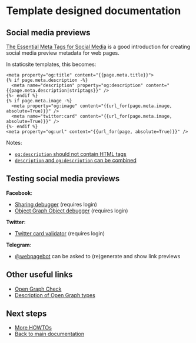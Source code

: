 # Template designed documentation

## Social media previews

[The Essential Meta Tags for Social Media](https://css-tricks.com/essential-meta-tags-social-media/)
is a good introduction for creating social media preview metadata for web pages.

In staticsite templates, this becomes:

```jinja2
<meta property="og:title" content="{{page.meta.title}}">
{% if page.meta.description -%}
  <meta name="description" property="og:description" content="{{page.meta.description|striptags}}" />
{%- endif %}
{% if page.meta.image -%}
  <meta property="og:image" content="{{url_for(page.meta.image, absolute=True)}}" />
  <meta name="twitter:card" content="{{url_for(page.meta.image, absolute=True)}}" />
{%- endif %}
<meta property="og:url" content="{{url_for(page, absolute=True)}}" />
```

Notes:

* [`og:description` should not contain HTML tags](https://stackoverflow.com/questions/7759782/can-opengraph-description-fields-contain-html)
* [`description` and `og:description` can be combined](https://stackoverflow.com/questions/6203984/combining-the-meta-description-and-open-graph-protocol-description-into-one-tag)

## Testing social media previews

**Facebook**:

* [Sharing debugger](https://developers.facebook.com/tools/debug/sharing/) (requires login)
* [Object Graph Object debugger](https://developers.facebook.com/tools/debug/og/object/) (requires login)

**Twitter**:

* [Twitter card validator](https://cards-dev.twitter.com/validator) (requires login)

**Telegram**:

* [@webpagebot](https://telegramgeeks.com/2016/03/you-can-update-link-preview-telegram/)
  can be asked to (re)generate and show link previews

## Other useful links

* [Open Graph Check](https://opengraphcheck.com/)
* [Description of Open Graph types](https://stackoverflow.com/questions/8263493/ogtype-and-valid-values-constantly-being-parsed-as-ogtype-website)


## Next steps

* [More HOWTOs](README.md)
* [Back to main documentation](../../README.md)
